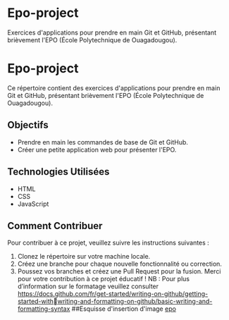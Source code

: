 # Epo-project
Exercices d'applications pour prendre en main Git et GitHub, présentant brièvement l'EPO  (École Polytechnique de Ouagadougou).
# Epo-project
Ce répertoire contient des exercices d'applications pour prendre en main Git et GitHub, 
présentant brièvement l'EPO (École Polytechnique de Ouagadougou).
## Objectifs
- Prendre en main les commandes de base de Git et GitHub.
- Créer une petite application web pour présenter l'EPO.
## Technologies Utilisées
- HTML
- CSS
- JavaScript
## Comment Contribuer
Pour contribuer à ce projet, veuillez suivre les instructions suivantes :
1. Clonez le répertoire sur votre machine locale.
2. Créez une branche pour chaque nouvelle fonctionnalité ou correction.
3. Poussez vos branches et créez une Pull Request pour la fusion.
Merci pour votre contribution à ce projet éducatif !
NB : Pour plus d’information sur le formatage veuillez 
consulter https://docs.github.com/fr/get-started/writing-on-github/getting-started-withwriting-and-formatting-on-github/basic-writing-and-formatting-syntax
##Esquisse d'insertion d'image
[epo](OIP.jpg)
